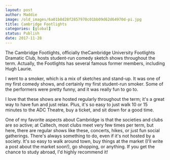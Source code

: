 ```yaml
---
layout: post
author: Maddie
image: /old_images/6a01b8d28f2857970c01bb09d62d64970d-pi.jpg
title: Cambridge Footlights
categories: [global]
status: Publish
date: 2017-11-28
---
```


The Cambridge Footlights, officially theCambridge University Footlights Dramatic Club, hosts student-run comedy sketch shows throughout the term. Actually, the Footlights has several famous former members, including Hugh Laurie.

I went to a smoker, which is a mix of sketches and stand-up. It was one of my first comedy shows, and certainly my first student-run smoker. Some of the performers were pretty funny, and it was really fun to go to.

I love that these shows are hosted regularly throughout the term; it's a great way to have fun and just relax. Plus, it's so easy to just walk 10 or 15 minutes to the ADC Theatre, buy a ticket, and sit down for a good time.

One of my favorite aspects about Cambridge is that the societies and clubs are so active; at Caltech, most clubs meet very few times per term, but here, there are regular shows like these, concerts, hikes, or just fun social gatherings. There's always something to do, even if it's not hosted by a society. It's so easy to walk around town, buy things at the market (I'll write a post about the market soon!), go shopping, or anything. If you get the chance to study abroad, I'd highly recommend it!

